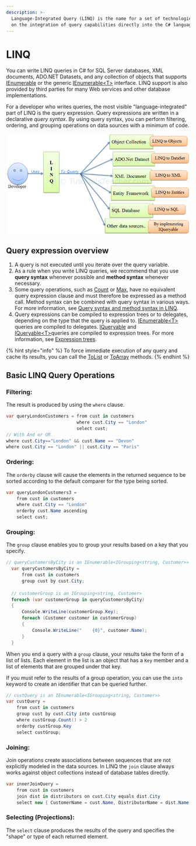 ```yaml
---
description: >-
  Language-Integrated Query (LINQ) is the name for a set of technologies based
  on the integration of query capabilities directly into the C# language.
---
```


# LINQ

You can write LINQ queries in C\# for SQL Server databases, XML documents, ADO.NET Datasets, and any collection of objects that supports [IEnumerable](https://docs.microsoft.com/en-us/dotnet/api/system.collections.ienumerable) or the generic [IEnumerable&lt;T&gt;](https://docs.microsoft.com/en-us/dotnet/api/system.collections.generic.ienumerable-1) interface. LINQ support is also provided by third parties for many Web services and other database implementations.

For a developer who writes queries, the most visible "language-integrated" part of LINQ is the query expression. Query expressions are written in a declarative _query syntax_. By using query syntax, you can perform filtering, ordering, and grouping operations on data sources with a minimum of code. 

![LINQ Usage](../.gitbook/assets/image%20%287%29.png)

## Query expression overview

1.  A query is not executed until you iterate over the query variable.
2.  As a rule when you write LINQ queries, we recommend that you use **query syntax** whenever possible and **method syntax** whenever necessary.
3.  Some query operations, such as [Count](https://docs.microsoft.com/en-us/dotnet/api/system.linq.enumerable.count) or [Max](https://docs.microsoft.com/en-us/dotnet/api/system.linq.enumerable.max), have no equivalent query expression clause and must therefore be expressed as a method call. Method syntax can be combined with query syntax in various ways. For more information, see [Query syntax and method syntax in LINQ](https://docs.microsoft.com/en-us/dotnet/csharp/programming-guide/concepts/linq/query-syntax-and-method-syntax-in-linq).
4.  Query expressions can be compiled to expression trees or to delegates, depending on the type that the query is applied to. [IEnumerable&lt;T&gt;](https://docs.microsoft.com/en-us/dotnet/api/system.collections.generic.ienumerable-1) queries are compiled to delegates. [IQueryable](https://docs.microsoft.com/en-us/dotnet/api/system.linq.iqueryable) and [IQueryable&lt;T&gt;](https://docs.microsoft.com/en-us/dotnet/api/system.linq.iqueryable-1)queries are compiled to expression trees. For more information, see [Expression trees](https://docs.microsoft.com/en-us/dotnet/csharp/expression-trees).

{% hint style="info" %}
 To force immediate execution of any query and cache its results, you can call the [ToList](https://docs.microsoft.com/en-us/dotnet/api/system.linq.enumerable.tolist) or [ToArray](https://docs.microsoft.com/en-us/dotnet/api/system.linq.enumerable.toarray) methods.
{% endhint %}

## Basic LINQ Query Operations <a id="basic-linq-query-operations-c"></a>

### Filtering:  <a id="filtering"></a>

 The result is produced by using the `where` clause. 

```csharp
var queryLondonCustomers = from cust in customers
                           where cust.City == "London"
                           select cust;
// With And or OR
where cust.City=="London" && cust.Name == "Devon"
where cust.City == "London" || cust.City == "Paris"
```

### Ordering: <a id="ordering"></a>

 The `orderby` clause will cause the elements in the returned sequence to be sorted according to the default comparer for the type being sorted. 

```csharp
var queryLondonCustomers3 = 
    from cust in customers
    where cust.City == "London"
    orderby cust.Name ascending
    select cust;
```

### Grouping: <a id="grouping"></a>

 The `group` clause enables you to group your results based on a key that you specify.

```csharp
// queryCustomersByCity is an IEnumerable<IGrouping<string, Customer>>
  var queryCustomersByCity =
      from cust in customers
      group cust by cust.City;

  // customerGroup is an IGrouping<string, Customer>
  foreach (var customerGroup in queryCustomersByCity)
  {
      Console.WriteLine(customerGroup.Key);
      foreach (Customer customer in customerGroup)
      {
          Console.WriteLine("    {0}", customer.Name);
      }
  }
```

 When you end a query with a `group` clause, your results take the form of a list of lists. Each element in the list is an object that has a `Key` member and a list of elements that are grouped under that key. 

 If you must refer to the results of a group operation, you can use the `into` keyword to create an identifier that can be queried further.

```csharp
// custQuery is an IEnumerable<IGrouping<string, Customer>>
var custQuery =
    from cust in customers
    group cust by cust.City into custGroup
    where custGroup.Count() > 2
    orderby custGroup.Key
    select custGroup;
```

### Joining: <a id="joining"></a>

 Join operations create associations between sequences that are not explicitly modeled in the data sources.  In LINQ the `join` clause always works against object collections instead of database tables directly.

```csharp
var innerJoinQuery =
    from cust in customers
    join dist in distributors on cust.City equals dist.City
    select new { CustomerName = cust.Name, DistributorName = dist.Name };
```

### Selecting \(Projections\): <a id="selecting-projections"></a>

 The `select` clause produces the results of the query and specifies the "shape" or type of each returned element. 

